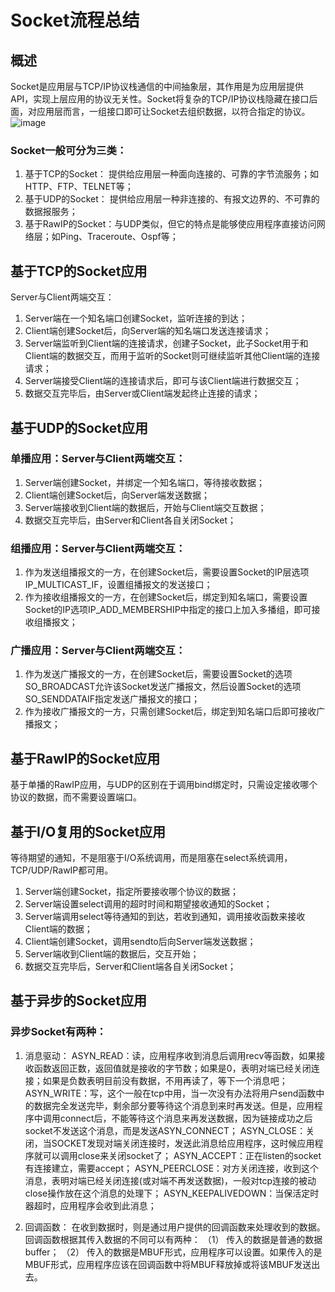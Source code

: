 # Socket流程总结

## 概述

Socket是应用层与TCP/IP协议栈通信的中间抽象层，其作用是为应用层提供API，实现上层应用的协议无关性。Socket将复杂的TCP/IP协议栈隐藏在接口后面，对应用层而言，一组接口即可让Socket去组织数据，以符合指定的协议。
![image](https://user-images.githubusercontent.com/54126154/118356148-7eb63100-b5a6-11eb-9f09-4730f209d52d.png)

### Socket一般可分为三类：

1.	基于TCP的Socket： 提供给应用层一种面向连接的、可靠的字节流服务；如HTTP、FTP、TELNET等；
2.	基于UDP的Socket： 提供给应用层一种非连接的、有报文边界的、不可靠的数据报服务；
3.	基于RawIP的Socket：与UDP类似，但它的特点是能够使应用程序直接访问网络层；如Ping、Traceroute、Ospf等；

## 基于TCP的Socket应用

Server与Client两端交互：

1.	Server端在一个知名端口创建Socket，监听连接的到达；
2.	Client端创建Socket后，向Server端的知名端口发送连接请求；
3.	Server端监听到Client端的连接请求，创建子Socket，此子Socket用于和Client端的数据交互，而用于监听的Socket则可继续监听其他Client端的连接请求；
4.	Server端接受Client端的连接请求后，即可与该Client端进行数据交互；
5.	数据交互完毕后，由Server或Client端发起终止连接的请求；

## 基于UDP的Socket应用

### 单播应用：Server与Client两端交互：

1.	Server端创建Socket，并绑定一个知名端口，等待接收数据；
2.	Client端创建Socket后，向Server端发送数据；
3.	Server端接收到Client端的数据后，开始与Client端交互数据；
4.	数据交互完毕后，由Server和Client各自关闭Socket；

### 组播应用：Server与Client两端交互：

1.	作为发送组播报文的一方，在创建Socket后，需要设置Socket的IP层选项IP_MULTICAST_IF，设置组播报文的发送接口；
2.	作为接收组播报文的一方，在创建Socket后，绑定到知名端口，需要设置Socket的IP选项IP_ADD_MEMBERSHIP中指定的接口上加入多播组，即可接收组播报文；

### 广播应用：Server与Client两端交互：

1.	作为发送广播报文的一方，在创建Socket后，需要设置Socket的选项SO_BROADCAST允许该Socket发送广播报文，然后设置Socket的选项SO_SENDDATAIF指定发送广播报文的接口；
2.	作为接收广播报文的一方，只需创建Socket后，绑定到知名端口后即可接收广播报文；

## 基于RawIP的Socket应用

基于单播的RawIP应用，与UDP的区别在于调用bind绑定时，只需设定接收哪个协议的数据，而不需要设置端口。

## 基于I/O复用的Socket应用

等待期望的通知，不是阻塞于I/O系统调用，而是阻塞在select系统调用，TCP/UDP/RawIP都可用。

1.	Server端创建Socket，指定所要接收哪个协议的数据；
2.	Server端设置select调用的超时时间和期望接收通知的Socket；
3.	Server端调用select等待通知的到达，若收到通知，调用接收函数来接收Client端的数据；
4.	Client端创建Socket，调用sendto后向Server端发送数据；
5.	Server端收到Client端的数据后，交互开始；
6.	数据交互完毕后，Server和Client端各自关闭Socket；



## 基于异步的Socket应用

### 异步Socket有两种：

1.	消息驱动：
   ASYN_READ：读，应用程序收到消息后调用recv等函数，如果接收函数返回正数，返回值就是接收的字节数；如果是0，表明对端已经关闭连接；如果是负数表明目前没有数据，不用再读了，等下一个消息吧；
   ASYN_WRITE：写，这个一般在tcp中用，当一次没有办法将用户send函数中的数据完全发送完毕，剩余部分要等待这个消息到来时再发送。但是，应用程序中调用connect后，不能等待这个消息来再发送数据，因为链接成功之后socket不发送这个消息，而是发送ASYN_CONNECT；
   ASYN_CLOSE：关闭，当SOCKET发现对端关闭连接时，发送此消息给应用程序，这时候应用程序就可以调用close来关闭socket了；
   ASYN_ACCEPT：正在listen的socket有连接建立，需要accept；
   ASYN_PEERCLOSE：对方关闭连接，收到这个消息，表明对端已经关闭连接(或对端不再发送数据)，一般对tcp连接的被动close操作放在这个消息的处理下；
   ASYN_KEEPALIVEDOWN：当保活定时器超时，应用程序会收到此消息；

2.	回调函数：
   在收到数据时，则是通过用户提供的回调函数来处理收到的数据。回调函数根据其传入数据的不同可以有两种：
   （1）	传入的数据是普通的数据buffer；
   （2）	传入的数据是MBUF形式，应用程序可以设置。如果传入的是MBUF形式，应用程序应该在回调函数中将MBUF释放掉或将该MBUF发送出去。
